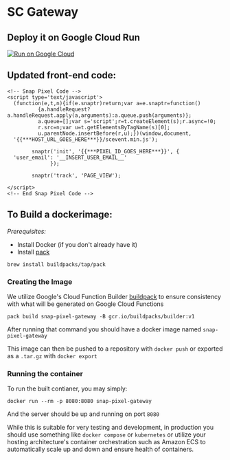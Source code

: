 # SC Gateway

## Deploy it on Google Cloud Run
[![Run on Google Cloud](https://deploy.cloud.run/button.svg)](https://deploy.cloud.run?git_repo=https://github.sc-corp.net/Snapchat/pixel-server-gateway)

## Updated front-end code:

```
<!-- Snap Pixel Code -->
<script type='text/javascript'>
  (function(e,t,n){if(e.snaptr)return;var a=e.snaptr=function()
          {a.handleRequest?a.handleRequest.apply(a,arguments):a.queue.push(arguments)};
          a.queue=[];var s='script';r=t.createElement(s);r.async=!0;
          r.src=n;var u=t.getElementsByTagName(s)[0];
          u.parentNode.insertBefore(r,u);})(window,document,
  '{{***HOST_URL_GOES_HERE***}}/scevent.min.js');

        snaptr('init', '{{***PIXEL_ID_GOES_HERE***}}', {
  'user_email': '__INSERT_USER_EMAIL__'
              });

        snaptr('track', 'PAGE_VIEW');

</script>
<!-- End Snap Pixel Code -->
```

## To Build a dockerimage:

*Prerequisites:*

* Install Docker (if you don't already have it)
* Install [pack](https://github.com/buildpacks/pack/releases)
```
brew install buildpacks/tap/pack
```

### Creating the Image

We utilize Google's Cloud Function Builder [buildpack](https://github.com/GoogleCloudPlatform/buildpacks) to ensure consistency with what will be generated on Google Cloud Functions

```
pack build snap-pixel-gateway -B gcr.io/buildpacks/builder:v1
```

After running that command you should have a docker image named `snap-pixel-gateway`

This image can then be pushed to a repository with `docker push` or exported as a `.tar.gz` with `docker export`

### Running the container 

To run the built contianer, you may simply:

```
docker run --rm -p 8080:8080 snap-pixel-gateway
```

And the server should be up and running on port `8080`

While this is suitable for very testing and development, in production you should use something like `docker compose` or `kubernetes` or utilize your hosting architecture's container orchestration such as Amazon ECS to automatically scale up and down and ensure health of containers.
